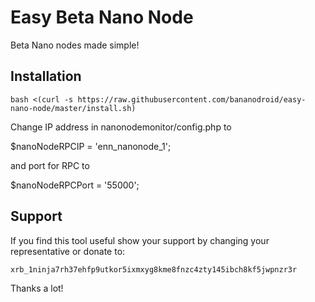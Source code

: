 # Easy Beta Nano Node

Beta Nano nodes made simple!

## Installation

```
bash <(curl -s https://raw.githubusercontent.com/bananodroid/easy-nano-node/master/install.sh)
```
Change IP address in nanonodemonitor/config.php to 

$nanoNodeRPCIP   = 'enn_nanonode_1';

and port for RPC to 

$nanoNodeRPCPort = '55000';

## Support

If you find this tool useful show your support by changing your representative or donate to:

    xrb_1ninja7rh37ehfp9utkor5ixmxyg8kme8fnzc4zty145ibch8kf5jwpnzr3r

Thanks a lot!
